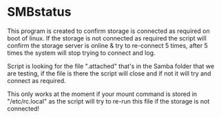 # SMBstatus

This program is created to confirm storage is connected as required on boot of linux.
If the storage is not connected as required the script will confirm the storage server is online & try to re-connect 5 times, after 5 times the system will stop trying to connect and log.

Script is looking for the file ".attached" that's in the Samba folder that we are testing, if the file is there the script will close and if not it will try and connect as required.

This only works at the moment if your mount command is stored in "/etc/rc.local" as the script will try to re-run this file if the storage is not connected!
